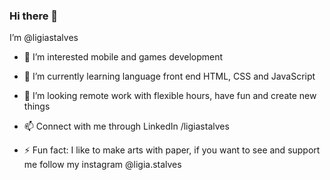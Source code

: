 ### Hi there 👋

I’m @ligiastalves
- 👀 I’m interested mobile and games development
- 🌱 I’m currently learning language front end
HTML, CSS and JavaScript 
- 💞️ I’m looking 
remote work with flexible hours, have fun and create new things
- 📫 Connect with me through LinkedIn /ligiastalves

- ⚡ Fun fact: I like to make arts with paper, if you want to see and support me follow my instagram @ligia.stalves
